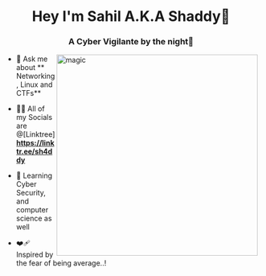 
<!--
**sh4ddy718** is a ✨ _special_ ✨ repository because its `README.md` (this file) appears on your GitHub profile.

Here are some ideas to get you started:

- 🔭 I’m currently working on ...
- 🌱 I’m currently learning ...
- 👯 I’m looking to collaborate on ...
- 🤔 I’m looking for help with ...
- 💬 Ask me about ...
- 📫 How to reach me: ...
- 😄 Pronouns: ...
- ⚡ Fun fact: ...
-->
<h1 align="center">Hey I'm Sahil A.K.A Shaddy🤖 </h1>

<h3 align="center">A Cyber Vigilante by the night👾</h3>


<img align="right" alt="magic" width="400" src="https://media.giphy.com/media/13AN8X7jBIm15m/giphy.gif?cid=790b7611rs7xr6upr1eozo6q1ie5ooig9optg8bajsoaibyr&ep=v1_gifs_search&rid=giphy.gif&ct=g">

- 💬 Ask me about ** Networking, Linux and CTFs**

- 👨‍💻 All of my Socials are @[Linktree] **https://linktr.ee/sh4ddy**

- 🌻 Learning Cyber Security, and computer science as well

- ❤️‍🩹 Inspired by the fear of being average..!
